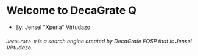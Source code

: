 # Welcome to DecaGrate Q
- By: Jensel "Xperia" Virtudazo

###### `DecaGrate Q` is a search engine created by DecaGrate FOSP that is Jensel Virtudazo.

